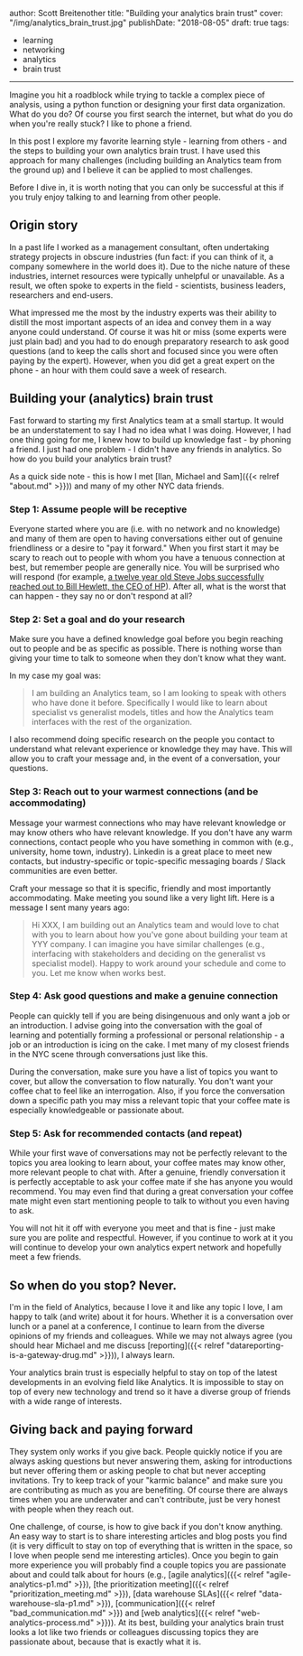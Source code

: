 author: Scott Breitenother
title: "Building your analytics brain trust"
cover: "/img/analytics_brain_trust.jpg"
publishDate: "2018-08-05"
draft: true
tags: 
 - learning
 - networking
 - analytics
 - brain trust
---

Imagine you hit a roadblock while trying to tackle a complex piece of analysis, using a python function or designing your first data organization. What do you do? Of course you first search the internet, but what do you do when you're really stuck? I like to phone a friend. 

In this post I explore my favorite learning style - learning from others - and the steps to building your own analytics brain trust. I have used this approach for many challenges (including building an Analytics team from the ground up) and I believe it can be applied to most challenges.
<!--more-->

Before I dive in, it is worth noting that you can only be successful at this if you truly enjoy talking to and learning from other people.


## Origin story

In a past life I worked as a management consultant, often undertaking strategy projects in obscure industries (fun fact: if you can think of it, a company somewhere in the world does it). Due to the niche nature of these industries, internet resources were typically unhelpful or unavailable. As a result, we often spoke to experts in the field - scientists, business leaders, researchers and end-users.

What impressed me the most by the industry experts was their ability to distill the most important aspects of an idea and convey them in a way anyone could understand. Of course it was hit or miss (some experts were just plain bad) and you had to do enough preparatory research to ask good questions (and to keep the calls short and focused since you were often paying by the expert). However, when you did get a great expert on the phone - an hour with them could save a week of research. 


## Building your (analytics) brain trust

Fast forward to starting my first Analytics team at a small startup. It would be an understatement to say I had no idea what I was doing. However, I had one thing going for me, I knew how to build up knowledge fast - by phoning a friend. I just had one problem - I didn't have any friends in analytics. So how do you build your analytics brain trust?

As a quick side note - this is how I met [Ilan, Michael and Sam]({{< relref "about.md" >}})) and many of my other NYC data friends.


### Step 1: Assume people will be receptive

Everyone started where you are (i.e. with no network and no knowledge) and many of them are open to having conversations either out of genuine friendliness or a desire to "pay it forward." When you first start it may be scary to reach out to people with whom you have a tenuous connection at best, but remember people are generally nice. You will be surprised who will respond (for example, [a twelve year old Steve Jobs successfully reached out to Bill Hewlett, the CEO of HP](https://www.businessinsider.com/what-we-can-learn-from-the-gutsy-way-steve-jobs-landed-a-job-at-hp-2015-7)). After all, what is the worst that can happen - they say no or don't respond at all?


### Step 2: Set a goal and do your research

Make sure you have a defined knowledge goal before you begin reaching out to people and be as specific as possible. There is nothing worse than giving your time to talk to someone when they don't know what they want. 

In my case my goal was: 

>I am building an Analytics team, so I am looking to speak with others who have done it before. Specifically I would like to learn about specialist vs generalist models, titles and how the Analytics team interfaces with the rest of the organization.

I also recommend doing specific research on the people you contact to understand what relevant experience or knowledge they may have. This will allow you to craft your message and, in the event of a conversation, your questions.


### Step 3: Reach out to your warmest connections (and be accommodating)

Message your warmest connections who may have relevant knowledge or may know others who have relevant knowledge. If you don't have any warm connections, contact people who you have something in common with (e.g., university, home town, industry). Linkedin is a great place to meet new contacts, but industry-specific or topic-specific messaging boards / Slack communities are even better.

Craft your message so that it is specific, friendly and most importantly accommodating. Make meeting you sound like a very light lift. Here is a message I sent many years ago:

>Hi XXX, I am building out an Analytics team and would love to chat with you to learn about how you've gone about building your team at YYY company. I can imagine you have similar challenges (e.g., interfacing with stakeholders and deciding on the generalist vs specialist model). Happy to work around your schedule and come to you. Let me know when works best.


### Step 4: Ask good questions and make a genuine connection

People can quickly tell if you are being disingenuous and only want a job or an introduction. I advise going into the conversation with the goal of learning and potentially forming a professional or personal relationship - a job or an introduction is icing on the cake. I met many of my closest friends in the NYC scene through conversations just like this.

During the conversation, make sure you have a list of topics you want to cover, but allow the conversation to flow naturally. You don't want your coffee chat to feel like an interrogation. Also, if you force the conversation down a specific path you may miss a relevant topic that your coffee mate is especially knowledgeable or passionate about.


### Step 5: Ask for recommended contacts (and repeat)

While your first wave of conversations may not be perfectly relevant to the topics you area looking to learn about, your coffee mates may know other, more relevant people to chat with. After a genuine, friendly conversation it is perfectly acceptable to ask your coffee mate if she has anyone you would recommend. You may even find that during a great conversation your coffee mate might even start mentioning people to talk to without you even having to ask.

You will not hit it off with everyone you meet and that is fine - just make sure you are polite and respectful. However, if you continue to work at it you will continue to develop your own analytics expert network and hopefully meet a few friends.


## So when do you stop? Never.

I'm in the field of Analytics, because I love it and like any topic I love, I am happy to talk (and write) about it for hours. Whether it is a conversation over lunch or a panel at a conference, I continue to learn from the diverse opinions of my friends and colleagues. While we may not always agree (you should hear Michael and me discuss [reporting]({{< relref "datareporting-is-a-gateway-drug.md" >}})), I always learn.

Your analytics brain trust is especially helpful to stay on top of the latest developments in an evolving field like Analytics. It is impossible to stay on top of every new technology and trend so it have a diverse group of friends with a wide range of interests.


## Giving back and paying forward

They system only works if you give back. People quickly notice if you are always asking questions but never answering them, asking for introductions but never offering them or asking people to chat but never accepting invitations. Try to keep track of your "karmic balance" and make sure you are contributing as much as you are benefiting. Of course there are always times when you are underwater and can't contribute, just be very honest with people when they reach out.

One challenge, of course, is how to give back if you don't know anything. An easy way to start is to share interesting articles and blog posts you find (it is very difficult to stay on top of everything that is written in the space, so I love when people send me interesting articles). Once you begin to gain more experience you will probably find a couple topics you are passionate about and could talk about for hours (e.g., [agile analytics]({{< relref "agile-analytics-p1.md" >}}), [the prioritization meeting]({{< relref "prioritization_meeting.md" >}}), [data warehouse SLAs]({{< relref "data-warehouse-sla-p1.md" >}}), [communication]({{< relref "bad_communication.md" >}}) and [web analytics]({{< relref "web-analytics-process.md" >}})). At its best, building your analytics brain trust looks a lot like two friends or colleagues discussing topics they are passionate about, because that is exactly what it is.

